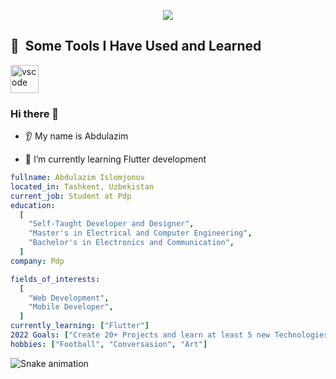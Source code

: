 <p align="center">
  <img src="https://encrypted-tbn0.gstatic.com/images?q=tbn:ANd9GcTieMbAHg5eVXSTitFTSqPQIz6cx2s8mHPGxA&usqp=CAU"/>
</p>

<h2> 🚀 &nbsp;Some Tools I Have Used and Learned</h2>
<p align="left">
<img src="https://cdn.jsdelivr.net/gh/devicons/devicon/icons/vscode/vscode-original.svg" alt="vscode" width="45" height="45"/> 
<!-- <img src="[https://www.google.com/search?q=dart&rlz=1C5CHFA_enUZ1018UZ1018&sxsrf=ALiCzsaoQAi2fuH_ZW1NtfKxuoQb4w4TpQ:1662371058774&source=lnms&tbm=isch&sa=X&ved=2ahUKEwjwr8Xjrv35AhVSlYsKHTJPC6IQ_AUoAXoECAIQAw&biw=1512&bih=834&dpr=2#imgrc=4Q15YzdOlL06nM](https://play-lh.googleusercontent.com/qbeCduZblOk80GaY164lw47gIRjXq9QIzSmgFwqQj1PyhNhTWxYR0OqPzm8BumnmJQ)" alt="vscode" width="45" height="45"/> 
</p> -->

### Hi there 👋
* 👂 My name is Abdulazim
<!-- * 👩 Pronouns: ... -->
<!-- * 🔭 I’m currently working on ... -->
* 🌱 I’m currently learning Flutter development
<!-- * 🤝 I’m looking to collaborate on ...
* 🤔 I’m looking for help with ... -->
<!-- * 💬 Ask me about  -->
<!-- * 📫 How to reach me: ...
* ❤️ I love ...
* ⚡ Fun fact: ... -->

```yaml
fullname: Abdulazim Islomjonov
located_in: Tashkent, Uzbekistan
current_job: Student at Pdp
education:
  [
    "Self-Taught Developer and Designer",
    "Master's in Electrical and Computer Engineering",
    "Bachelor's in Electronics and Communication",
  ]
company: Pdp

fields_of_interests:
  [
    "Web Development",
    "Mobile Developer",
  ]
currently_learning: ["Flutter"]
2022 Goals: ["Create 20+ Projects and learn at least 5 new Technologies."]
hobbies: ["Football", "Conversasion", "Art"]
  ```
  
  
  ![Snake animation](https://github.com/thepiyushmalhotra/thepiyushmalhotra/blob/output/github-contribution-grid-snake.svg)

